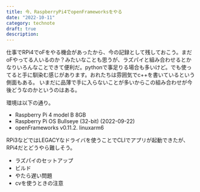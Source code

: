```yaml
---
title: 今、RaspberryPi4でopenFrameworksをやる
date: "2022-10-11"
category: technote
draft: true
description:
---
```


仕事でRPi4でoFをやる機会があったから、今の記録として残しておこう。まだoFやってる人いるのか？みたいなことも思うが、ラズパイと組み合わせるとかなりいろんなことできて便利だ。pythonで事足りる場合も多いけど。でも使ってると手に馴染む感じがあります。おれたちは雰囲気でc++を書いているという側面もある。
いまだに品薄で手に入らないことが多いからこの組み合わせが今後どうなのかというのはある。

環境は以下の通り。
- Raspberry Pi 4 model B 8GB
- Raspberry Pi OS Bullseye (32-bit) (2022-09-22)
- openFrameworks v0.11.2. linuxarm6

 RPi3などではLEGACYなドライバを使うことでCLIでアプリが起動できたが、RPi4だとどうやら難しそう。
 
 - ラズパイのセットアップ
 - ビルド
 - やたら遅い問題
 - cvを使うときの注意
 
 
 
  